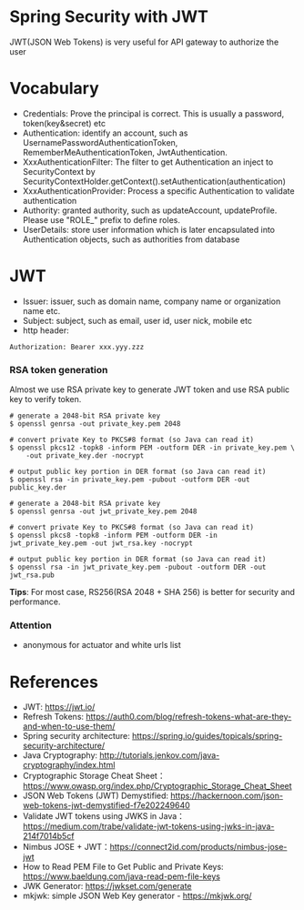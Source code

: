 Spring Security with JWT
========================

JWT(JSON Web Tokens) is very useful for API gateway to authorize the user

# Vocabulary

* Credentials: Prove the principal is correct. This is usually a password, token(key&secret) etc
* Authentication: identify an account, such as UsernamePasswordAuthenticationToken, RememberMeAuthenticationToken, JwtAuthentication.
* XxxAuthenticationFilter: The filter to get Authentication an inject to SecurityContext by SecurityContextHolder.getContext().setAuthentication(authentication)
* XxxAuthenticationProvider: Process a specific Authentication to validate authentication
* Authority: granted authority, such as updateAccount, updateProfile. Please use "ROLE_" prefix to define roles.
* UserDetails: store user information which is later encapsulated into Authentication objects, such as authorities from database

# JWT

* Issuer: issuer, such as domain name, company name or organization name etc.
* Subject: subject, such as email, user id, user nick, mobile etc
* http header:

```
Authorization: Bearer xxx.yyy.zzz
```

### RSA token generation

Almost we use RSA private key to generate JWT token and use RSA public key to verify token.

```
# generate a 2048-bit RSA private key
$ openssl genrsa -out private_key.pem 2048

# convert private Key to PKCS#8 format (so Java can read it)
$ openssl pkcs12 -topk8 -inform PEM -outform DER -in private_key.pem \
    -out private_key.der -nocrypt

# output public key portion in DER format (so Java can read it)
$ openssl rsa -in private_key.pem -pubout -outform DER -out public_key.der

```


```
# generate a 2048-bit RSA private key
$ openssl genrsa -out jwt_private_key.pem 2048

# convert private Key to PKCS#8 format (so Java can read it)
$ openssl pkcs8 -topk8 -inform PEM -outform DER -in jwt_private_key.pem -out jwt_rsa.key -nocrypt

# output public key portion in DER format (so Java can read it)
$ openssl rsa -in jwt_private_key.pem -pubout -outform DER -out jwt_rsa.pub

```

**Tips**: For most case, RS256(RSA 2048 + SHA 256) is better for security and performance.


### Attention

* anonymous for actuator and white urls list

# References

* JWT: https://jwt.io/
* Refresh Tokens: https://auth0.com/blog/refresh-tokens-what-are-they-and-when-to-use-them/
* Spring security architecture: https://spring.io/guides/topicals/spring-security-architecture/
* Java Cryptography: http://tutorials.jenkov.com/java-cryptography/index.html
* Cryptographic Storage Cheat Sheet： https://www.owasp.org/index.php/Cryptographic_Storage_Cheat_Sheet
* JSON Web Tokens (JWT) Demystified: https://hackernoon.com/json-web-tokens-jwt-demystified-f7e202249640
* Validate JWT tokens using JWKS in Java：https://medium.com/trabe/validate-jwt-tokens-using-jwks-in-java-214f7014b5cf
* Nimbus JOSE + JWT：https://connect2id.com/products/nimbus-jose-jwt
* How to Read PEM File to Get Public and Private Keys: https://www.baeldung.com/java-read-pem-file-keys
* JWK Generator: https://jwkset.com/generate
* mkjwk: simple JSON Web Key generator - https://mkjwk.org/
